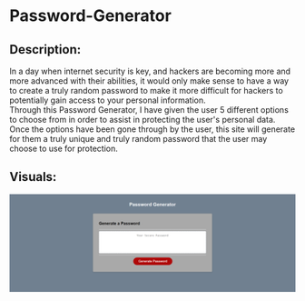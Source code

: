 # Password-Generator
## Description:
In a day when internet security is key, and hackers are becoming more and more advanced with their abilities, it would only make sense to 
have a way to create a truly random password to make it more difficult for hackers to potentially gain access to your personal information.  
Through this Password Generator, I have given the user 5 different options to choose from in order to assist in protecting the user's personal
data.  Once the options have been gone through by the user, this site will generate for them a truly unique and truly random password that 
the user may choose to use for protection.



## Visuals: 

![screenshot](./Images/127.0.0.1_5501_Password-Generator_index.html.png)


